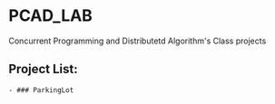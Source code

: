# PCAD_LAB
Concurrent Programming and Distributetd Algorithm's Class projects

## Project List:
    - ### ParkingLot